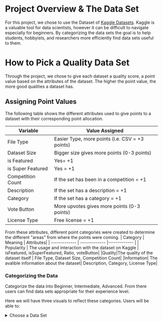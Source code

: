# Project Overview & The Data Set

For this project, we chose to use the Dataset of [Kaggle Datasets](https://www.kaggle.com/morriswongch/kaggle-datasets). Kaggle is a valuable tool for data scientists, however it can be difficult to navigate especially for beginners. By categorizing the data sets the goal is to help students, hobbyists, and researchers more efficiently find data sets useful to them.

# How to Pick a Quality Data Set
Through the project, we chose to give each dataset a quality score, a point value based on the attributes of the dataset. The higher the point value, the more good qualities a dataset has. 

## Assigning Point Values
The following table shows the different attributes used to give points to a dataset with their corresponding point allocation. 

| Variable      | Value Assigned|
| ------------- | ------------- |
| File Type     | Easier Type, more points (i.e. CSV = +3 points)  |
| Dataset Size  | Bigger size gives more points (0-3 points)  | 
| is Featured | Yes= +1|
|is Super Featured | Yes = +1|
|Competition Count| If the set has been in a competition = +1|
|Description| If the set has a description = +1|
|Category| If the set has a category = +1|
|Vote Button| More upvotes gives more points (0-3 points)|
|License Type| Free license  = +1 |

From these attributes, different point categories were created to determine the different "areas" from where the points were coming. 
| Category | Meaning | Attributes|
| ------------- | ------------- |------------- |
| Popularity | The usage and interaction with the dataset on Kaggle | isFeatured, isSuperFeatured, Ratio, voteButton|
|Quality|The quality of the dataset itself | File Type, Dataset Size, Competition Count|
|Information| The avalible information about the dataset| Description, Category, License Type|



### Categorizing the Data

Categorize the data into Beginner, Intermediate, Advanced. From there users can find data sets appropriate for their experience level. 

Here we will have three visuals to reflect these categories.
Users will be able to:
  
<details>
  <summary>Choose a Data Set</summary>
  <br>
  Data Set Name 1
  <br>
  Data Set Name 1
<details>
  
  Report:
  
  Visualizations here based on choices made.

